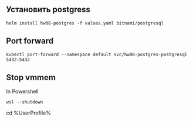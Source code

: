 
## Установить postgress
```
helm install hw08-postgres -f values.yaml bitnami/postgresql
```

## Port forward
```
kubectl port-forward --namespace default svc/hw08-postgres-postgresql 5432:5432
```

## Stop vmmem
In Powershell
```
wsl --shutdown
``` 

cd %UserProfile%


